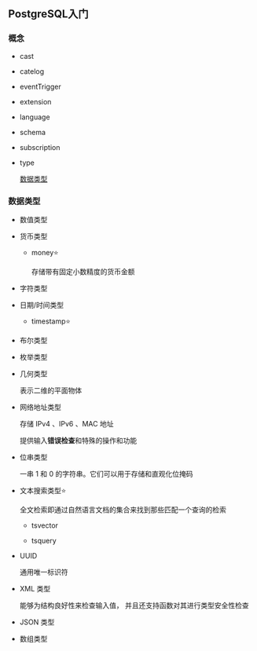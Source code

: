 ## PostgreSQL入门


### 概念

* cast

* catelog

* eventTrigger

* extension

* language

* schema

* subscription

* type

    [数据类型](#数据类型)


### 数据类型

* 数值类型

* 货币类型

    * money⭐

        存储带有固定小数精度的货币金额


* 字符类型

* 日期/时间类型

    * timestamp⭐

* 布尔类型

* 枚举类型

* 几何类型

    表示二维的平面物体

* 网络地址类型

    存储 IPv4 、IPv6 、MAC 地址

    提供输入**错误检查**和特殊的操作和功能

* 位串类型

    一串 1 和 0 的字符串。它们可以用于存储和直观化位掩码

* 文本搜索类型⭐

    全文检索即通过自然语言文档的集合来找到那些匹配一个查询的检索

    * tsvector

    * tsquery

* UUID

    通用唯一标识符

* XML 类型

    能够为结构良好性来检查输入值， 并且还支持函数对其进行类型安全性检查

* JSON 类型

* 数组类型

<!-- https://www.runoob.com/postgresql/postgresql-data-type.html -->

<!-- TODO -->